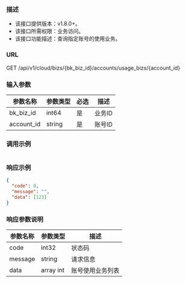 ### 描述

- 该接口提供版本：v1.8.0+。
- 该接口所需权限：业务访问。
- 该接口功能描述：查询指定账号的使用业务。

### URL

GET /api/v1/cloud/bizs/{bk_biz_id}/accounts/usage_bizs/{account_id}

### 输入参数

| 参数名称       | 参数类型   | 必选 | 描述   |
|------------|--------|----|------|
| bk_biz_id  | int64  | 是  | 业务ID |
| account_id | string | 是  | 账号ID |

### 调用示例

```json
```

### 响应示例

```json
{
  "code": 0,
  "message": "",
  "data": [123]
}
```

### 响应参数说明

| 参数名称    | 参数类型      | 描述       |
|---------|-----------|----------|
| code    | int32     | 状态码      |
| message | string    | 请求信息     |
| data    | array int | 账号使用业务列表 |
